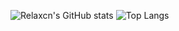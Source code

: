 ![Relaxcn's GitHub stats](https://github-readme-stats.vercel.app/api?username=relaxcn&show_icons=true&theme=transparent)
![Top Langs](https://github-readme-stats.vercel.app/api/top-langs/?username=relaxcn&layout=compact)

